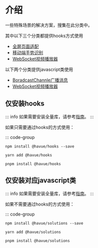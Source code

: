 # 介绍

一些特殊场景的解决方案，搜集在此分类中。

其中以下三个分类都提供hooks方式使用

* [全屏页面适配](/zh/solutions/full-screen-adapt)
* [移动端手势识别](/zh/solutions/gesture-2-mouse)
* [WebSocket视频播放器](/zh/solutions/use-ws-video)

以下两个分类提供javascript类使用

* [BoradcastChannle广播消息](/zh/solutions/broadcast-channel-connect)
* [WebSocket视频播放器](/zh/solutions/use-ws-video)

## 仅安装hooks

::: info
如果需要安装全量库，请参考[指南](/zh/guide/)。
:::

如果只需要通过hooks的方式使用：

::: code-group

```shell [npm]
npm install @havue/hooks --save
```

```shell [yarn]
yarn add @havue/hooks
```

```shell [pnpm]
pnpm install @havue/hooks
```

## 仅安装对应javascript类

::: info
如果需要安装全量库，请参考[指南](/zh/guide/)。
:::

如果不需要通过hooks的方式使用：

::: code-group

```shell [npm]
npm install @havue/solutions --save
```

```shell [yarn]
yarn add @havue/solutions
```

```shell [pnpm]
pnpm install @havue/solutions
```
